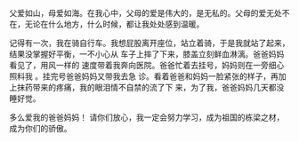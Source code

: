 父爱如山，母爱如海。在我心中，父母的爱是伟大的，是无私的。父母的爱无处不在，无论在什么地方，什么时候，都让我处处感到温暖。

记得有一次，我在骑自行车。我想屁股离开座位，站立着骑，于是我就站了起来，结果没掌握好平衡，一不小心从
车子上摔了下来，膝盖立刻鲜血淋漓。爸爸妈妈看见了，用风一样的
速度带着我奔向医院。爸爸忙着去挂号，妈妈则在一旁细心照料我 。挂完号爸爸妈妈又带我去急
诊。看着爸爸和妈妈一脸紧张的样子，再加上抹药带来的疼痛，我的眼泪情不自禁的流了下
来，为了我，爸爸妈妈几天都没睡好觉。

多么爱我的爸爸妈妈！ 请你们放心，我一定会努力学习，成为祖国的栋梁之材，成为你们的骄傲。
